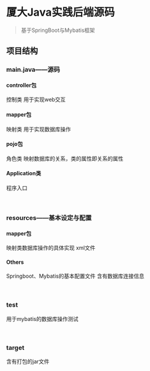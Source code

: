 # 厦大Java实践后端源码
> 基于SpringBoot与Mybatis框架

## 项目结构
### main.java——源码
#### controller包
控制类
用于实现web交互
<br/>
#### mapper包
映射类
用于实现数据库操作
<br/>
#### pojo包
角色类
映射数据库的关系，类的属性即关系的属性
<br/>
#### Application类
程序入口
<br/>
<br/>
<br/>
### resources——基本设定与配置
#### mapper包
映射类数据库操作的具体实现
xml文件
<br/>
#### Others
Springboot、Mybatis的基本配置文件
含有数据库连接信息
<br/>
<br/>
<br/>
### test
用于mybatis的数据库操作测试
<br/>
<br/>
<br/>
### target
含有打包的jar文件
